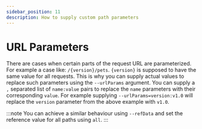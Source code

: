 ```yaml
---
sidebar_position: 11
description: How to supply custom path parameters
---
```


# URL Parameters
There are cases when certain parts of the request URL are parameterized. For example a case like: `/{version}/pets`. `{version}` is supposed to have the same value for all requests.
This is why you can supply actual values to replace such parameters using the `--urlParams` argument.
You can supply a `,` separated list of `name:value` pairs to replace the `name` parameters with their corresponding `value`.
For example supplying `--urlParams=version:v1.0` will replace the `version` parameter from the above example with `v1.0`.

:::note
You can achieve a similar behaviour using `--refData` and set the reference value for all paths using `all`.
:::
